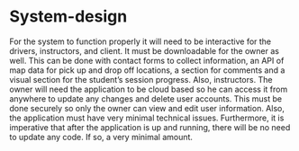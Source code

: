 # System-design

For the system to function properly it will need to be interactive for the drivers, instructors, and client. It must be downloadable for the owner as well. This can be done with contact forms to collect information, an API of map data for pick up and drop off locations, a section for comments and a visual section for the student’s session progress. Also, instructors. The owner will need the application to be cloud based so he can access it from anywhere to update any changes and delete user accounts. This must be done securely so only the owner can view and edit user information. Also, the application must have very minimal technical issues. Furthermore, it is imperative that after the application is up and running, there will be no need to update any code. If so, a very minimal amount.

